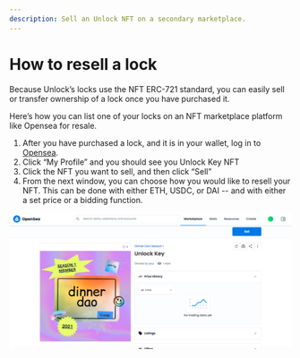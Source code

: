 ```yaml
---
description: Sell an Unlock NFT on a secondary marketplace.
---
```


# How to resell a lock

Because Unlock’s locks use the NFT ERC-721 standard, you can easily sell or transfer ownership of a lock once you have purchased it. 

Here’s how you can list one of your locks on an NFT marketplace platform like Opensea for resale.

1. After you have purchased a lock, and it is in your wallet, log in to [Opensea](https://opensea.io/).
2. Click “My Profile” and you should see you Unlock Key NFT
3. Click the NFT you want to sell, and then click “Sell”
4. From the next window, you can choose how you would like to resell your NFT. This can be done with either ETH, USDC, or DAI -- and with either a set price or a bidding function.

![](../../.gitbook/assets/screen-shot-2021-08-07-at-1.43.35-am.png)



